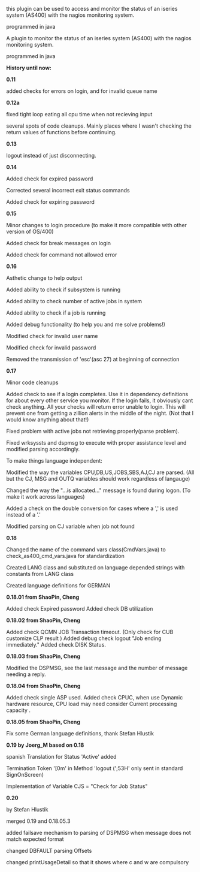 this plugin can be used to access and monitor the status of an iseries system (AS400) with the nagios monitoring system.

programmed in java

A plugin to monitor the status of an iseries system (AS400) with the nagios monitoring system.

programmed in java

**History until now:**



**0.11**

added checks for errors on login, and for invalid queue name

**0.12a**

fixed tight loop eating all cpu time when not recieving input

several spots of code cleanups. Mainly places where I wasn't
checking the return values of functions before continuing.

**0.13**

logout instead of just disconnecting.

**0.14**

Added check for expired password

Corrected several incorrect exit status commands

Added check for expiring password

**0.15**

Minor changes to login procedure (to make it more compatible with other
version of OS/400)

Added check for break messages on login

Added check for command not allowed error

**0.16**

Asthetic change to help output

Added ability to check if subsystem is running

Added ability to check number of active jobs in system

Added ability to check if a job is running

Added debug functionality (to help you and me solve problems!)

Modified check for invalid user name

Modified check for invalid password

Removed the transmission of 'esc'(asc 27) at beginning of connection

**0.17**

Minor code cleanups

Added check to see if a login completes.  Use it in dependency definitions
for about every other service you monitor. If the login fails, it obviously
cant check anything. All your checks will return error unable to login.
This will prevent one from getting a zillion alerts in the middle of the night.
(Not that I would know anything about that!)

Fixed problem with active jobs not retrieving properly(parse problem).

Fixed wrksyssts and dspmsg to execute with proper assistance level and
modified parsing accordingly.

To make things language independent:

Modified the way the variables CPU,DB,US,JOBS,SBS,AJ,CJ are parsed.
(All but the CJ, MSG and OUTQ variables should work regardless of langauge)

Changed the way the "...is allocated..." message is found during logon.
(To make it work across languages)

Added a check on the double conversion for cases where a ',' is used
instead of a '.'

Modified parsing on CJ variable when job not found

**0.18**

Changed the name of the command vars class(CmdVars.java) to
check\_as400\_cmd\_vars.java for standardization

Created LANG class and substituted on language depended strings
with constants from LANG class

Created language definitions for GERMAN

**0.18.01 from ShaoPin, Cheng**

Added check Expired password
Added check DB utilization

**0.18.02 from ShaoPin, Cheng**

Added check QCMN JOB Transaction timeout. (Only check for CUB customize CLP result )
Added debug check logout "Job ending immediately."
Added check DISK Status.

**0.18.03 from ShaoPin, Cheng**

Modified the DSPMSG, see the last message and the number of message needing a reply.

**0.18.04 from ShaoPin, Cheng**

Added check single ASP used.
Added check CPUC, when use  Dynamic hardware  resource, CPU load may need consider Current processing capacity .

**0.18.05 from ShaoPin, Cheng**

Fix some German language definitions, thank Stefan Hlustik

**0.19 by Joerg\_M based on 0.18**

spanish Translation for Status 'Active' added

Termination Token '[0m' in Method 'logout (';53H' only sent in standard SignOnScreen)

Implementation of Variable CJS = "Check for Job Status"

**0.20**


by Stefan Hlustik

merged 0.19 and 0.18.05.3

added failsave mechanism to parsing of DSPMSG when message does not match expected format

changed DBFAULT parsing Offsets

changed printUsageDetail so that it shows where c and w are compulsory